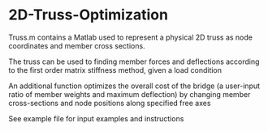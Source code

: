 # 2D-Truss-Optimization

Truss.m contains a Matlab used to represent a physical 2D truss as node coordinates and member cross sections. 

The truss can be used to finding member forces and deflections according to the first order matrix stiffness 
method, given a load condition

An additional function optimizes the overall cost of the bridge (a user-input ratio of member weights and maximum
deflection) by changing member cross-sections and node positions along specified free axes

See example file for input examples and instructions
